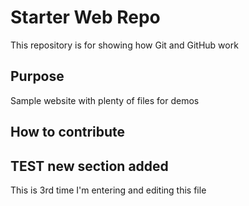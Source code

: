 # Starter Web Repo

This repository is for showing how Git and GitHub work


## Purpose

Sample website with plenty of files for demos


## How to contribute

## TEST new section added 
This is 3rd time I'm entering and editing this file